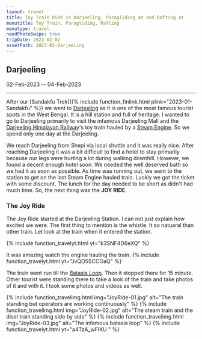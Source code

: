 ```yaml
---
layout: travel
title: Toy Train Ride in Darjeeling, Paragliding at and Rafting at
menutitle: Toy Train, Paragliding, Rafting
menutype: travel
needPhotoSwipe: true
tripDate: 2023-02-02
assetPath: 2023-02-Darjeeling
---
```


## Darjeeling
02-Feb-2023 -- 04-Feb-2023

---

After our [Sandakfu Trek]({% include function_finlink.html plink="2023-01-Sandakfu" %}) we went to [Darjeeling][darj-wiki] as it is one of the most famous tourist spots in the West Bengal. It is a hill station and full of heritage. I wanted to go to Darjeeling primarily to visit the infamous Darjeeling Mall and the [Darjeeling Himalayan Railway][dhr]'s toy train hauled by a [Steam Engine][steam-engin]. So we spend only one day at the Darjeeling.

We reach Darjeeling from Shepi via local shuttle and it was really nice. After reaching Darjeeling it was a bit difficult to find a hotel to stay primarily because our legs were hurting a lot during walking downhill. However, we found a decent enough hotel soon. We needed the well deserved bath so we had it as soon as possible. As time was running out, we went to the station to get on the last Steam Engine hauled train. Luckly we got the ticket with some discount. The lunch for the day needed to be short as didn't had much time. So, the next thing was the **JOY RIDE**.

### The Joy Ride

The Joy Ride started at the Darjeeling Station. I can not just explain how excited we were. The first thing to mention is the whistle. It so natuaral than other train. Let look at the train when it entered the station.

{% include function_travelyt.html yt="k3SNF4D6eXQ" %}

It was amazing watch the engine hauling the train.
{% include function_travelyt.html yt="JvQO5SCCOaQ" %}

The train went run till the [Batasia Loop][batasia]. Then it stopped there for 15 minute. Other tourist were standing there to take a look of the train and take photos of it and with it. I took some photos and videos as well.

{% include function_travelimg.html img="JoyRide-01.jpg" alt="The train standing but operators are working continuously" %}
{% include function_travelimg.html img="JoyRide-02.jpg" alt="The steam train and the disel train standing side by side" %}
{% include function_travelimg.html img="JoyRide-03.jpg" alt="The infamous batasia loop" %}
{% include function_travelyt.html yt="a4TzA_wFIKU " %}

[darj-wiki]: https://en.wikipedia.org/wiki/Darjeeling
[dhr]: https://en.wikipedia.org/wiki/Darjeeling_Himalayan_Railway
[steam-engin]: https://en.wikipedia.org/wiki/Steam_engine
[batasia]: https://en.wikipedia.org/wiki/Batasia_Loop